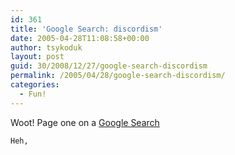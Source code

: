 ```yaml
---
id: 361
title: 'Google Search: discordism'
date: 2005-04-28T11:08:58+00:00
author: tsykoduk
layout: post
guid: 30/2008/12/27/google-search-discordism
permalink: /2005/04/28/google-search-discordism/
categories:
  - Fun!
---
```

Woot! Page one on a <a href="http://www.google.com/search?client=firefox-a&#038;rls=org.mozilla%3Aen-US%3Aofficial_s&#038;hl=en&#038;q=discordism&#038;btnG=Google%20Search">Google Search</a>


	Heh,